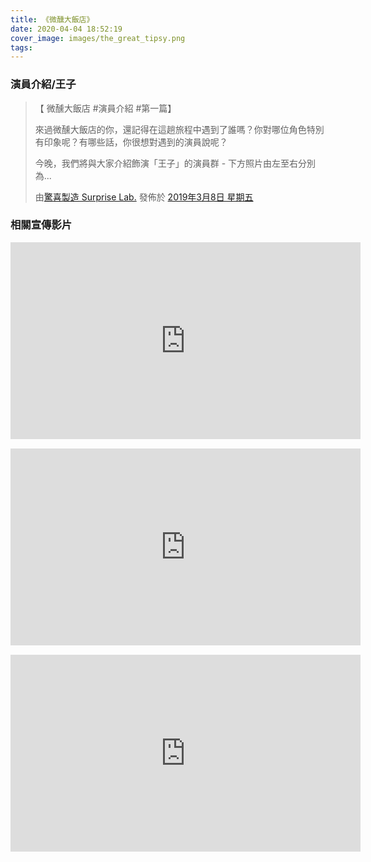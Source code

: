 ```yaml
---
title: 《微醺大飯店》
date: 2020-04-04 18:52:19
cover_image: images/the_great_tipsy.png
tags:
---
```


### 演員介紹/王子

<div id="fb-root"></div>
<script async defer crossorigin="anonymous" src="https://connect.facebook.net/zh_TW/sdk.js#xfbml=1&version=v6.0"></script>

<div class="fb-post" data-href="https://www.facebook.com/surpriselabtw/posts/2314168222159773" data-width=" " data-show-text="true"><blockquote cite="https://developers.facebook.com/surpriselabtw/posts/2314168222159773" class="fb-xfbml-parse-ignore"><p>【 微醺大飯店 #演員介紹 #第一篇】

來過微醺大飯店的你，還記得在這趟旅程中遇到了誰嗎？你對哪位角色特別有印象呢？有哪些話，你很想對遇到的演員說呢？

今晚，我們將與大家介紹飾演「王子」的演員群 - 下方照片由左至右分別為...</p>由<a href="https://www.facebook.com/surpriselabtw/">驚喜製造 Surprise Lab.</a> 發佈於&nbsp;<a href="https://developers.facebook.com/surpriselabtw/posts/2314168222159773">2019年3月8日 星期五</a></blockquote></div>



<style>
.video-container {
    position: relative;
    padding-bottom: 56.25%;
    padding-top: 30px; height: 0; overflow: hidden;
}
.video-container iframe,
.video-container object,
.video-container embed {
    position: absolute;
    top: 0;
    left: 0;
    width: inherit;
    height: 100%;
}
.fb-video {
    width: 100%;
} 
.fb-video span {
    margin: 0 !important;
}
.block {
    margin-bottom: 15px;
}
.video-box {
    display: flex;
    flex-wrap: wrap;
}
.video-box > *,
.video-box .fb-video {
    flex: 1 1 560px;
    display: flex;
    justify-content: flex-start;
}
.embed-container {
    margin-bottom: 15px;
}
@media screen and (min-width: 150px) and (max-width: 768px) {.embed-container { position: relative; padding-bottom: 56.25%; height: 0; overflow: hidden; max-width: 100%; } .embed-container iframe, .embed-container object, .embed-container embed { position: absolute; top: 0; left: 0; width: 100%; height: 100%; }}
</style>

### 相關宣傳影片

<div class="video-box">
<div class='embed-container'>
    <iframe src='https://www.youtube.com/embed/Yw55WcvZBK4' width="560" height="315" frameborder="0" allow="accelerometer; autoplay; encrypted-media; gyroscope; picture-in-picture" allowfullscreen></iframe>
</div>
</div>

<div class="video-box">
<div class='embed-container'>
    <iframe src='https://www.youtube.com/embed/FKp-9mee8y8' width="560" height="315" frameborder="0" allow="accelerometer; autoplay; encrypted-media; gyroscope; picture-in-picture" allowfullscreen></iframe>
</div>
</div>

<div class="video-box">
<div class='embed-container'>
    <iframe src='https://www.youtube.com/embed/PDGbkBUoxMg' width="560" height="315" frameborder="0" allow="accelerometer; autoplay; encrypted-media; gyroscope; picture-in-picture" allowfullscreen></iframe>
</div>
</div>


<div id="fb-root"></div>
<script async defer crossorigin="anonymous" src="https://connect.facebook.net/zh_TW/sdk.js#xfbml=1&version=v6.0"></script>
<style>
.video-container {
    position: relative;
    padding-bottom: 56.25%;
    padding-top: 30px; height: 0; overflow: hidden;
}
.video-container iframe,
.video-container object,
.video-container embed {
    position: absolute;
    top: 0;
    left: 0;
    width: inherit;
    height: 100%;
}
.fb-video {
    width: 100%;
} 
.fb-video span {
    margin: 0 !important;
}
.block {
    margin-bottom: 15px;
}
.video-box {
    display: flex;
    flex-wrap: wrap;
}
.video-box > *,
.video-box .fb-video {
    flex: 1 1 560px;
    display: flex;
    justify-content: flex-start;
}
.embed-container {
    margin-bottom: 15px;
}
@media screen and (min-width: 150px) and (max-width: 768px) {.embed-container { position: relative; padding-bottom: 56.25%; height: 0; overflow: hidden; max-width: 100%; } .embed-container iframe, .embed-container object, .embed-container embed { position: absolute; top: 0; left: 0; width: 100%; height: 100%; }}
</style>

<!-- FB/Your embedded video player code -->
<div class="video-box">
<div class=block>
    <div class="fb-video" data-href="https://developers.facebook.com/homehoteldaan/videos/2327727447489947/" data-width="560" data-show-text="false"></div>
    
</div>




